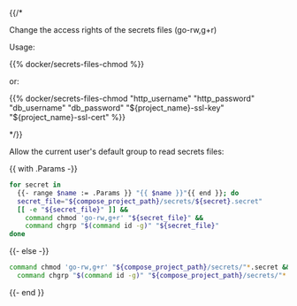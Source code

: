 {{/*

Change the access rights of the secrets files (go-rw,g+r)

Usage:

{{% docker/secrets-files-chmod %}}

or:

{{% docker/secrets-files-chmod
  "http_username" "http_password"
  "db_username" "db_password"
  "${project_name}-ssl-key" "${project_name}-ssl-cert"
%}}

<!-- cSpell:ignore chgrp -->

*/}}

Allow the current user's default group to read secrets files:

{{ with .Params -}}

```bash
for secret in
  {{- range $name := .Params }} "{{ $name }}"{{ end }}; do
  secret_file="${compose_project_path}/secrets/${secret}.secret"
  [[ -e "${secret_file}" ]] &&
    command chmod 'go-rw,g+r' "${secret_file}" &&
    command chgrp "$(command id -g)" "${secret_file}"
done
```

{{- else -}}

```bash
command chmod 'go-rw,g+r' "${compose_project_path}/secrets/"*.secret &&
  command chgrp "$(command id -g)" "${compose_project_path}/secrets/"*.secret
```

{{- end }}
